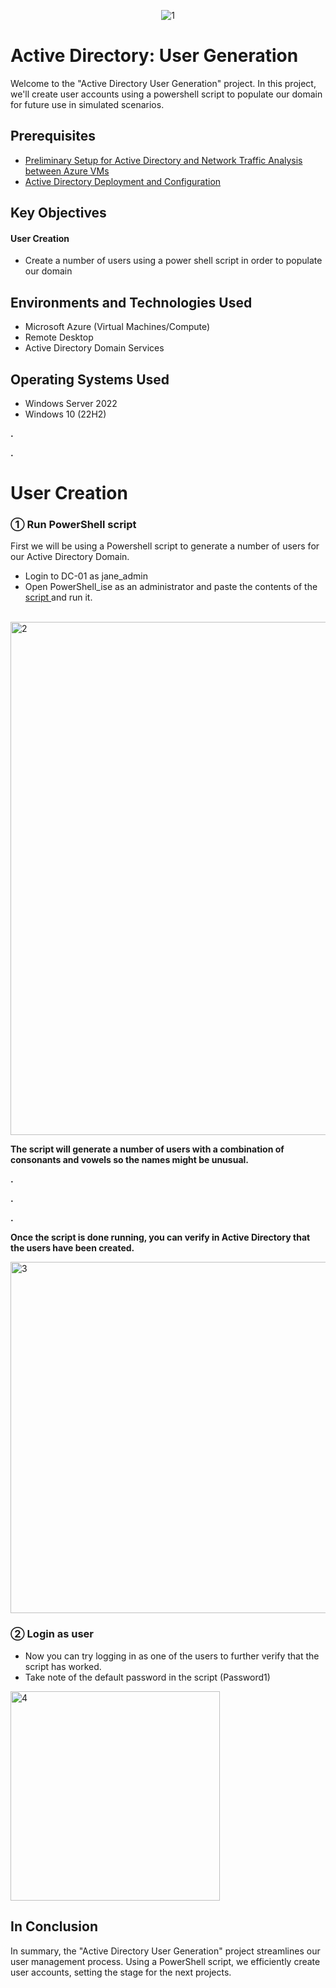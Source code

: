 <p align="center">
<img alt="1" src="https://github.com/giovannibriones/ad-user-generation/assets/163789590/e692ac0b-3512-4cc7-b912-7b58b89043ec"/>

</p>

<h1> Active Directory: User Generation </h1>


<p>Welcome to the "Active Directory User Generation" project. In this project, we'll create user accounts using a powershell script to populate our domain for future use in simulated scenarios. </p>

<h2>Prerequisites</h2>

- <a href="https://github.com/giovannibriones/ad-and-azuresetup"> Preliminary Setup for Active Directory and Network Traffic Analysis between Azure VMs </a>
- <a href="https://github.com/giovannibriones/ad-deployment-configuration"> Active Directory Deployment and Configuration </a>

<h2>Key Objectives</h2>

<h4>User Creation</h4>

-  Create a number of users using a power shell script in order to populate our domain

<h2>Environments and Technologies Used</h2>

- Microsoft Azure (Virtual Machines/Compute)
- Remote Desktop
- Active Directory Domain Services

<h2>Operating Systems Used </h2>

- Windows Server 2022
- Windows 10 (22H2)

<p><strong>.</strong></p>
<p><strong>.</strong></p>


<h1>User Creation</h1>

<h3>&#9312; Run PowerShell script</h3>
<p>First we will be using a Powershell script to generate a number of users for our Active Directory Domain. 
</p>

- Login to DC-01 as jane_admin
- Open PowerShell_ise as an administrator and paste the contents of the <a href="https://github.com/joshmadakor1/AD_PS/blob/master/Generate-Names-Create-Users.ps1"> script </a> and run it. 

<br>

<img width="821" alt="2" src="https://github.com/giovannibriones/ad-user-generation/assets/163789590/f8c6ed02-4961-43c7-a534-d705bbcee117">


<p><strong>The script will generate a number of users with a combination of consonants and vowels so the names might be unusual. </strong> </p>

<p>
</p>
<p><strong>.</strong></p>
<p><strong>.</strong></p>
<p><strong>.</strong></p>

<p><strong>Once the script is done running, you can verify in Active Directory that the users have been created.</strong></p>

<img width="562" alt="3" src="https://github.com/giovannibriones/ad-user-generation/assets/163789590/0f28eb98-e9ae-40a6-9d5f-2a020c5bbd1f">


<h3>&#9313; Login as user </h3>

- Now you can try logging in as one of the users to further verify that the script has worked.
- Take note of the default password in the script (Password1)

<img width="335" alt="4" src="https://github.com/giovannibriones/ad-user-generation/assets/163789590/08b77b23-6732-41cf-a6e8-fdb5e80a8a7d">


<h2> In Conclusion </h2>

<p> In summary, the "Active Directory User Generation" project streamlines our user management process. Using a PowerShell script, we efficiently create user accounts, setting the stage for the next projects.</p>









